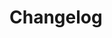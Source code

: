 # Changelog

<include repo_url="https://github.com/moigagoo/norm.git" path="changelog.md" sethead=2></include>

